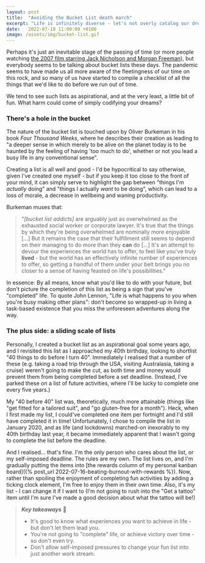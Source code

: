 ```yaml
---
layout: post
title:  "Avoiding the Bucket List death march"
excerpt: "Life is infinitely diverse - let's not overly catalog our dreams."
date:   2022-07-18 11:00:00 +0100
image: /assets/img/bucket-list.gif
---
```


Perhaps it's just an inevitable stage of the passing of time (or more people watching [the 2007 film starring Jack Nicholson and Morgan Freeman](https://en.wikipedia.org/wiki/The_Bucket_List)), but everybody seems to be talking about bucket lists these days. The pandemic seems to have made us all more aware of the fleetingness of our time on this rock, and so many of us have started to compile a checklist of all the things that we'd like to do before we run out of time.

We tend to see such lists as aspirational, and at the very least, a little bit of fun. What harm could come of simply codifying your dreams?

### There's a hole in the bucket

The nature of the bucket list is touched upon by Oliver Burkeman in his book _Four Thousand Weeks_, where he describes their creation as leading to "a deeper sense in which merely to be alive on the planet today is to be haunted by the feeling of having 'too much to do', whether or not you lead a busy life in any conventional sense".

Creating a list is all well and good - I'd be hypocritical to say otherwise, given I've created one myself - but if you keep it too close to the front of your mind, it can simply serve to highlight the gap between "things I'm _actually_ doing" and "things I actually _want_ to be doing", which can lead to a loss of morale, a decrease in wellbeing and waning productivity.

Burkeman muses that:

> "_[bucket list addicts]_ are arguably just as overwhelmed as the exhausted social worker or corporate lawyer. It's true that the things by which they're being overwhelmed are nominally more enjoyable [...] But it remains the case that their fulfillment still seems to depend on their managing to do more than they **can** do [...] It's an attempt to devour the experiences the world has to offer, to feel like you've truly **lived** - but the world has an effectively infinite number of experiences to offer, so getting a handful of them under your belt brings you no closer to a sense of having feasted on life's possibilities."

In essence: By all means, know what you'd like to do with your future, but don't picture the completion of this list as being a sign that you've "completed" life. To quote John Lennon, "Life is what happens to you when you're busy making other plans": don't become so wrapped-up in living a task-based existence that you miss the unforeseen adventures along the way.

### The plus side: a sliding scale of lists

Personally, I created a bucket list as an aspirational goal some years ago, and I revisited this list as I approached my 40th birthday, looking to shortlist "40 things to do before I turn 40". Immediately I realised that a number of these (e.g. taking a road trip through the USA, visiting Australasia, taking a cruise) weren't going to make the cut, as both time and money would prevent them from being completed before a set deadline. (Instead, I've parked these on a list of future activities, where I'll be lucky to complete one every five years.)

My "40 before 40" list was, theoretically, much more attainable (things like "get fitted for a tailored suit", and "go gluten-free for a month"). Heck, when I first made my list, I could've completed one item per fortnight and I'd still have completed it in time! Unfortunately, I chose to compile the list in January 2020, and as life (and lockdowns) marched-on inexorably to my 40th birthday last year, it became immediately apparent that I wasn't going to complete the list before the deadline.

And I realised... that's fine. I'm the only person who cares about the list, or my self-imposed deadline. The rules are my own. The list lives on, and I'm gradually putting the items into [the rewards column of my personal kanban board]({% post_url 2022-07-16-beating-burnout-with-rewards %}). Now, rather than spoiling the enjoyment of completing fun activities by adding a ticking clock element, I'm free to enjoy them in their own time. Also, it's my list - I can change it if I want to (I'm not going to rush into the "Get a tattoo" item until I'm sure I've made a good decision about what the tattoo will be!)

> **_Key takeaways_** 📝  
> * It's good to know what experiences you want to achieve in life - but don't let them lead you.
> * You're not going to "complete" life, or achieve victory over time - so don't even try.
> * Don't allow self-imposed pressures to change your fun list into just another work stream.
